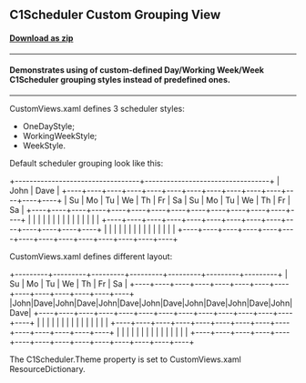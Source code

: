 ## C1Scheduler Custom Grouping View
#### [Download as zip](https://downgit.github.io/#/home?url=https://github.com/GrapeCity/ComponentOne-WPF-Samples/tree/master/NET_4.5.2/C1.WPF.Schedule/VB/CustomGroupingView)
____
#### Demonstrates using of custom-defined Day/Working Week/Week C1Scheduler grouping styles instead of predefined ones.
____
CustomViews.xaml defines 3 scheduler styles:

* OneDayStyle;
* WorkingWeekStyle;
* WeekStyle.

Default scheduler grouping look like this:

+----------------------------------+----------------------------------+
|            John                  |            Dave                  |
+----+----+----+----+----+----+----+----+----+----+----+----+----+----+
| Su | Mo | Tu | We | Th | Fr | Sa | Su | Mo | Tu | We | Th | Fr | Sa |
+----+----+----+----+----+----+----+----+----+----+----+----+----+----+
|    |    |    |    |    |    |    |    |    |    |    |    |    |    |
+----+----+----+----+----+----+----+----+----+----+----+----+----+----+
|    |    |    |    |    |    |    |    |    |    |    |    |    |    |
+----+----+----+----+----+----+----+----+----+----+----+----+----+----+

CustomViews.xaml defines different layout:

+---------+---------+---------+---------+---------+---------+---------+
|    Su   |    Mo   |    Tu   |    We   |    Th   |    Fr   |    Sa   |
+----+----+----+----+----+----+----+----+----+----+----+----+----+----+
|John|Dave|John|Dave|John|Dave|John|Dave|John|Dave|John|Dave|John|Dave|
+----+----+----+----+----+----+----+----+----+----+----+----+----+----+
|    |    |    |    |    |    |    |    |    |    |    |    |    |    |
+----+----+----+----+----+----+----+----+----+----+----+----+----+----+
|    |    |    |    |    |    |    |    |    |    |    |    |    |    |
+----+----+----+----+----+----+----+----+----+----+----+----+----+----+


The C1Scheduler.Theme property is set to CustomViews.xaml ResourceDictionary.
